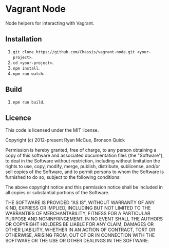 # Vagrant Node

Node helpers for interacting with Vagrant.

## Installation

1. `git clone https://github.com/Chassis/vagrant-node.git <your-project>`.
2. `cd <your-project>`.
3. `npm install`.
4. `npm run watch`.

## Build

1. `npm run build`.

## Licence
This code is licensed under the MIT license.

Copyright (c) 2012-present Ryan McCue, Bronson Quick

Permission is hereby granted, free of charge, to any person obtaining a copy of this software and associated documentation files (the "Software"), to deal in the Software without restriction, including without limitation the rights to use, copy, modify, merge, publish, distribute, sublicense, and/or sell copies of the Software, and to permit persons to whom the Software is furnished to do so, subject to the following conditions:

The above copyright notice and this permission notice shall be included in all copies or substantial portions of the Software.

THE SOFTWARE IS PROVIDED "AS IS", WITHOUT WARRANTY OF ANY KIND, EXPRESS OR IMPLIED, INCLUDING BUT NOT LIMITED TO THE WARRANTIES OF MERCHANTABILITY, FITNESS FOR A PARTICULAR PURPOSE AND NONINFRINGEMENT. IN NO EVENT SHALL THE AUTHORS OR COPYRIGHT HOLDERS BE LIABLE FOR ANY CLAIM, DAMAGES OR OTHER LIABILITY, WHETHER IN AN ACTION OF CONTRACT, TORT OR OTHERWISE, ARISING FROM, OUT OF OR IN CONNECTION WITH THE SOFTWARE OR THE USE OR OTHER DEALINGS IN THE SOFTWARE.
